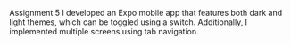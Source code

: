 Assignment 5
I developed an Expo mobile app that features both dark and light themes, which can be toggled using a switch. Additionally, I implemented multiple screens using tab navigation.


